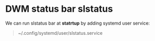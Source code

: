 # DWM status bar slstatus

We can run slstatus bar at __statrtup__ by adding systemd user service:
> ~/.config/systemd/user/slstatus.service
